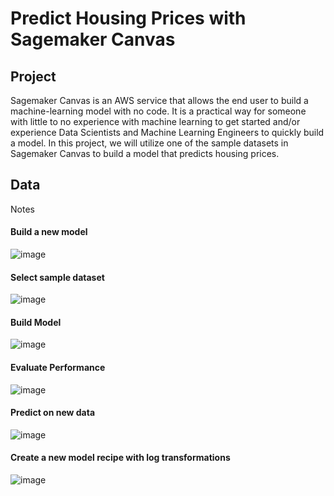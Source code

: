 # Predict Housing Prices with Sagemaker Canvas

## Project
Sagemaker Canvas is an AWS service that allows the end user to build a machine-learning model with no code. It is a practical way for someone with little to no experience with machine learning to get started and/or experience Data Scientists and Machine Learning Engineers to quickly build a model. In this project, we will utilize one of the sample datasets in Sagemaker Canvas to build a model that predicts housing prices.

## Data
Notes

#### Build a new model
![image](https://github.com/jingle77/AWS-Projects/blob/5575d6057e1333734df9533438aa9d80b64eac52/sagemaker-canvas-housing-price-prediction/Create%20New%20Model.PNG)

#### Select sample dataset
![image](https://github.com/jingle77/AWS-Projects/blob/5575d6057e1333734df9533438aa9d80b64eac52/sagemaker-canvas-housing-price-prediction/Select%20Dataset.PNG)

#### Build Model
![image](https://github.com/jingle77/AWS-Projects/blob/5575d6057e1333734df9533438aa9d80b64eac52/sagemaker-canvas-housing-price-prediction/Build%20Model.PNG)

#### Evaluate Performance
![image](https://github.com/jingle77/AWS-Projects/blob/main/sagemaker-canvas-housing-price-prediction/model%20performance.PNG)

#### Predict on new data
![image](https://github.com/jingle77/AWS-Projects/blob/main/sagemaker-canvas-housing-price-prediction/Single%20Prediction.PNG)

#### Create a new model recipe with log transformations
![image](https://github.com/jingle77/AWS-Projects/blob/main/sagemaker-canvas-housing-price-prediction/Model%20Recipe.PNG)

